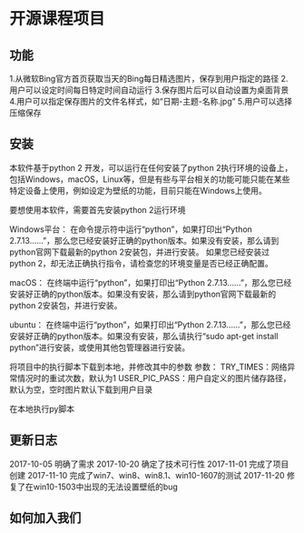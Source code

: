 # 开源课程项目
## 功能
  1.从微软Bing官方首页获取当天的Bing每日精选图片，保存到用户指定的路径
  2.用户可以设定时间每日特定时间自动运行
  3.保存图片后可以自动设置为桌面背景
  4.用户可以指定保存图片的文件名样式，如“日期-主题-名称.jpg”
  5.用户可以选择压缩保存

## 安装
  本软件基于python 2 开发，可以运行在任何安装了python 2执行环境的设备上，包括Windows，macOS，Linux等，但是有些与平台相关的功能可能只能在某些特定设备上使用，例如设定为壁纸的功能，目前只能在Windows上使用。

  要想使用本软件，需要首先安装python 2运行环境

Windows平台：
  在命令提示符中运行“python”，如果打印出“Python 2.7.13……”，那么您已经安装好正确的python版本。如果没有安装，那么请到python官网下载最新的python 2安装包，并进行安装。
如果您已经安装过python 2，却无法正确执行指令，请检查您的环境变量是否已经正确配置。

macOS：
  在终端中运行“python”，如果打印出“Python 2.7.13……”，那么您已经安装好正确的python版本。如果没有安装，那么请到python官网下载最新的python 2安装包，并进行安装。

ubuntu：
  在终端中运行“python”，如果打印出“Python 2.7.13……”，那么您已经安装好正确的python版本。如果没有安装，那么请执行“sudo apt-get install python”进行安装，或使用其他包管理器进行安装。

将项目中的执行脚本下载到本地，并修改其中的参数
参数：
  TRY_TIMES：网络异常情况时的重试次数，默认为1
USER_PIC_PASS：用户自定义的图片储存路径，默认为空，空时图片默认下载到用户目录

在本地执行py脚本


## 更新日志
 2017-10-05 明确了需求
 2017-10-20 确定了技术可行性
 2017-11-01 完成了项目创建
 2017-11-10 完成了win7、win8、win8.1、win10-1607的测试
 2017-11-20 修复了在win10-1503中出现的无法设置壁纸的bug

## 如何加入我们
 
## 
  
